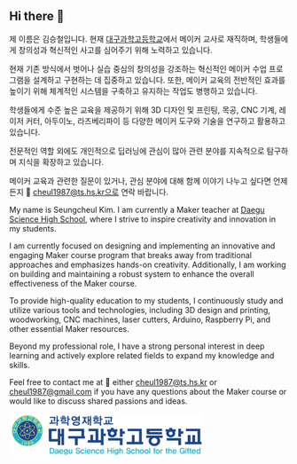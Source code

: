 ## Hi there 👋

제 이름은 김승철입니다. 현재 [대구과학고등학교](https://dshs.dge.hs.kr/dshsh/main.do)에서 메이커 교사로 재직하며, 학생들에게 창의성과 혁신적인 사고를 심어주기 위해 노력하고 있습니다.

현재 기존 방식에서 벗어나 실습 중심의 창의성을 강조하는 혁신적인 메이커 수업 프로그램을 설계하고 구현하는 데 집중하고 있습니다. 또한, 메이커 교육의 전반적인 효과를 높이기 위해 체계적인 시스템을 구축하고 유지하는 작업도 병행하고 있습니다.

학생들에게 수준 높은 교육을 제공하기 위해 3D 디자인 및 프린팅, 목공, CNC 기계, 레이저 커터, 아두이노, 라즈베리파이 등 다양한 메이커 도구와 기술을 연구하고 활용하고 있습니다.

전문적인 역할 외에도 개인적으로 딥러닝에 관심이 많아 관련 분야를 지속적으로 탐구하며 지식을 확장하고 있습니다.

메이커 교육과 관련한 질문이 있거나, 관심 분야에 대해 함께 이야기 나누고 싶다면 언제든지 📮 cheul1987@ts.hs.kr으로 연락 바랍니다.


My name is Seungcheul Kim. I am currently a Maker teacher at [Daegu Science High School](https://dshs.dge.hs.kr/dshsh/main.do), where I strive to inspire creativity and innovation in my students.

I am currently focused on designing and implementing an innovative and engaging Maker course program that breaks away from traditional approaches and emphasizes hands-on creativity. Additionally, I am working on building and maintaining a robust system to enhance the overall effectiveness of the Maker course.

To provide high-quality education to my students, I continuously study and utilize various tools and technologies, including 3D design and printing, woodworking, CNC machines, laser cutters, Arduino, Raspberry Pi, and other essential Maker resources.

Beyond my professional role, I have a strong personal interest in deep learning and actively explore related fields to expand my knowledge and skills.

Feel free to contact me at 📮 either cheul1987@ts.hs.kr or cheul1987@gmail.com if you have any questions about the Maker course or would like to discuss shared passions and ideas.

<picture>
  <source media="(prefers-color-scheme: dark)" srcset="dshs_logo.JPG" width=350 >
  <source media="(prefers-color-scheme: light)" srcset="dshs_logo.JPG" width=350 >
  <img alt ="dshs" src="dshs_logo.JPG" width=350 >
</picture>
